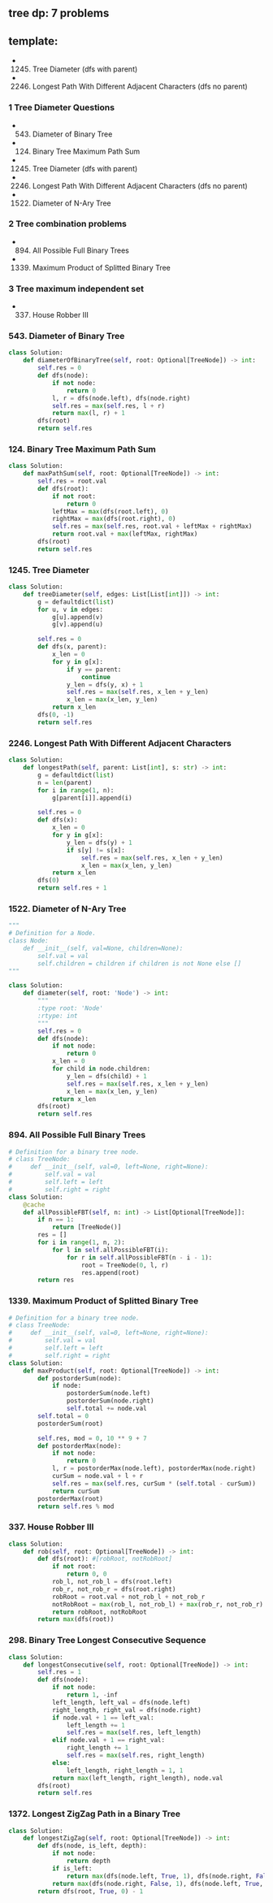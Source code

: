 ## tree dp: 7 problems

## template:

- 1245. Tree Diameter (dfs with parent)
- 2246. Longest Path With Different Adjacent Characters (dfs no parent)

### 1 Tree Diameter Questions

- 543. Diameter of Binary Tree
- 124. Binary Tree Maximum Path Sum
- 1245. Tree Diameter (dfs with parent)
- 2246. Longest Path With Different Adjacent Characters (dfs no parent)
- 1522. Diameter of N-Ary Tree

### 2 Tree combination problems

- 894. All Possible Full Binary Trees
- 1339. Maximum Product of Splitted Binary Tree

### 3 Tree maximum independent set

- 337. House Robber III

### 543. Diameter of Binary Tree

```python
class Solution:
    def diameterOfBinaryTree(self, root: Optional[TreeNode]) -> int:
        self.res = 0
        def dfs(node):
            if not node:
                return 0
            l, r = dfs(node.left), dfs(node.right)
            self.res = max(self.res, l + r)
            return max(l, r) + 1
        dfs(root)
        return self.res
```


### 124. Binary Tree Maximum Path Sum

```python
class Solution:
    def maxPathSum(self, root: Optional[TreeNode]) -> int:
        self.res = root.val
        def dfs(root):
            if not root:
                return 0
            leftMax = max(dfs(root.left), 0)
            rightMax = max(dfs(root.right), 0)
            self.res = max(self.res, root.val + leftMax + rightMax)
            return root.val + max(leftMax, rightMax)
        dfs(root)
        return self.res
```

### 1245. Tree Diameter

```python
class Solution:
    def treeDiameter(self, edges: List[List[int]]) -> int:
        g = defaultdict(list)
        for u, v in edges:
            g[u].append(v)
            g[v].append(u)

        self.res = 0
        def dfs(x, parent):
            x_len = 0
            for y in g[x]:
                if y == parent:
                    continue
                y_len = dfs(y, x) + 1
                self.res = max(self.res, x_len + y_len)
                x_len = max(x_len, y_len)
            return x_len
        dfs(0, -1)
        return self.res
```

### 2246. Longest Path With Different Adjacent Characters

```python
class Solution:
    def longestPath(self, parent: List[int], s: str) -> int:
        g = defaultdict(list)
        n = len(parent)
        for i in range(1, n):
            g[parent[i]].append(i)

        self.res = 0
        def dfs(x):
            x_len = 0
            for y in g[x]:
                y_len = dfs(y) + 1
                if s[y] != s[x]:
                    self.res = max(self.res, x_len + y_len)
                    x_len = max(x_len, y_len)
            return x_len
        dfs(0)
        return self.res + 1
```

### 1522. Diameter of N-Ary Tree

```python
"""
# Definition for a Node.
class Node:
    def __init__(self, val=None, children=None):
        self.val = val
        self.children = children if children is not None else []
"""

class Solution:
    def diameter(self, root: 'Node') -> int:
        """
        :type root: 'Node'
        :rtype: int
        """
        self.res = 0
        def dfs(node):
            if not node:
                return 0
            x_len = 0
            for child in node.children:
                y_len = dfs(child) + 1
                self.res = max(self.res, x_len + y_len)
                x_len = max(x_len, y_len)
            return x_len
        dfs(root)
        return self.res
```

### 894. All Possible Full Binary Trees

```python
# Definition for a binary tree node.
# class TreeNode:
#     def __init__(self, val=0, left=None, right=None):
#         self.val = val
#         self.left = left
#         self.right = right
class Solution:
    @cache
    def allPossibleFBT(self, n: int) -> List[Optional[TreeNode]]:
        if n == 1:
            return [TreeNode()]
        res = []
        for i in range(1, n, 2):
            for l in self.allPossibleFBT(i):
                for r in self.allPossibleFBT(n - i - 1):
                    root = TreeNode(0, l, r)
                    res.append(root)
        return res
```

### 1339. Maximum Product of Splitted Binary Tree

```python
# Definition for a binary tree node.
# class TreeNode:
#     def __init__(self, val=0, left=None, right=None):
#         self.val = val
#         self.left = left
#         self.right = right
class Solution:
    def maxProduct(self, root: Optional[TreeNode]) -> int:
        def postorderSum(node):
            if node:
                postorderSum(node.left)
                postorderSum(node.right)
                self.total += node.val
        self.total = 0
        postorderSum(root)

        self.res, mod = 0, 10 ** 9 + 7
        def postorderMax(node):
            if not node:
                return 0
            l, r = postorderMax(node.left), postorderMax(node.right)
            curSum = node.val + l + r
            self.res = max(self.res, curSum * (self.total - curSum))
            return curSum
        postorderMax(root)
        return self.res % mod
```

### 337. House Robber III

```python
class Solution:
    def rob(self, root: Optional[TreeNode]) -> int:
        def dfs(root): #[robRoot, notRobRoot]
            if not root:
                return 0, 0
            rob_l, not_rob_l = dfs(root.left)
            rob_r, not_rob_r = dfs(root.right)
            robRoot = root.val + not_rob_l + not_rob_r
            notRobRoot = max(rob_l, not_rob_l) + max(rob_r, not_rob_r)
            return robRoot, notRobRoot
        return max(dfs(root))
```

### 298. Binary Tree Longest Consecutive Sequence

```python
class Solution:
    def longestConsecutive(self, root: Optional[TreeNode]) -> int:
        self.res = 1
        def dfs(node):
            if not node:
                return 1, -inf
            left_length, left_val = dfs(node.left)
            right_length, right_val = dfs(node.right)
            if node.val + 1 == left_val:
                left_length += 1
                self.res = max(self.res, left_length)
            elif node.val + 1 == right_val:
                right_length += 1
                self.res = max(self.res, right_length)
            else:
                left_length, right_length = 1, 1
            return max(left_length, right_length), node.val
        dfs(root)
        return self.res
```

### 1372. Longest ZigZag Path in a Binary Tree

```python
class Solution:
    def longestZigZag(self, root: Optional[TreeNode]) -> int:
        def dfs(node, is_left, depth):
            if not node:
                return depth
            if is_left:
                return max(dfs(node.left, True, 1), dfs(node.right, False, depth + 1))
            return max(dfs(node.right, False, 1), dfs(node.left, True, depth + 1))
        return dfs(root, True, 0) - 1
```